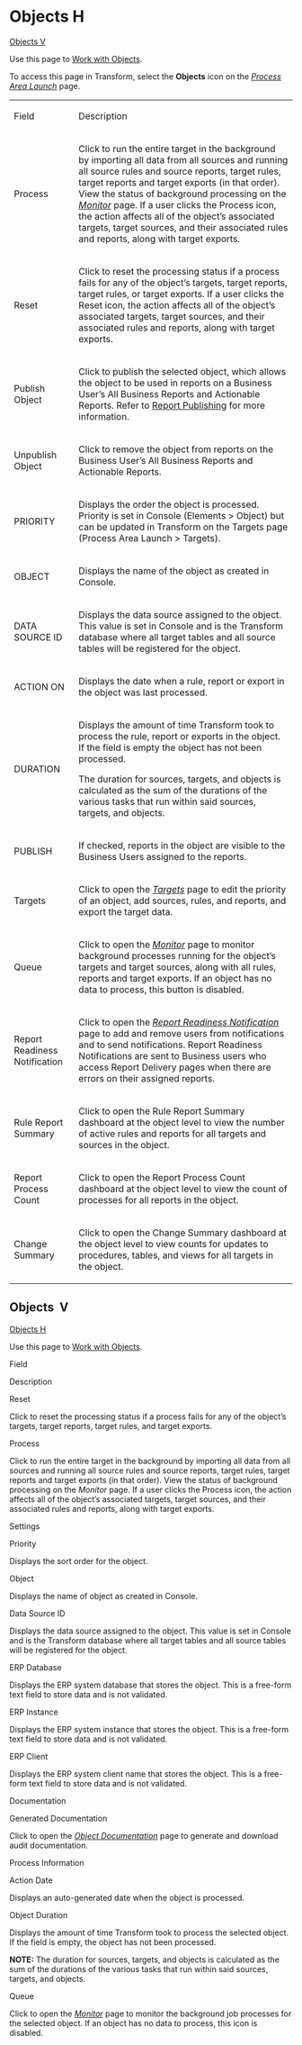 # Objects H

[Objects V](#Objects_V)

<div class="use">

Use this page to [Work with
Objects](../Use_Cases/Work_with_Objects.htm).

</div>

To access this page in Transform, select the **Objects** icon on
the *[Process Area Launch](Process_Area_Launch.htm)* page.

<table>
<tbody>
<tr class="odd">
<td><p>Field</p></td>
<td><p>Description</p></td>
</tr>
<tr class="even">
<td><p>Process</p></td>
<td><p>Click to run the entire target in the background by importing all data from all sources and running all source rules and source reports, target rules, target reports and target exports (in that order). View the status of background processing on the <em><a href="../../../Data_Quality/dspMonitor/Page_Desc/Monitor_H.htm">Monitor</a></em> page. If a user clicks the Process icon, the action affects all of the object’s associated targets, target sources, and their associated rules and reports, along with target exports.</p></td>
</tr>
<tr class="odd">
<td><p>Reset</p></td>
<td><p>Click to reset the processing status if a process fails for any of the object’s targets, target reports, target rules, or target exports. If a user clicks the Reset icon, the action affects all of the object’s associated targets, target sources, and their associated rules and reports, along with target exports.</p></td>
</tr>
<tr class="even">
<td><p>Publish Object</p></td>
<td><p>Click to publish the selected object, which allows the object to be used in reports on a Business User’s All Business Reports and Actionable Reports. Refer to <a href="../Use_Cases/Publish_Reports_to_Report_Delivery_Pages.htm">Report Publishing</a> for more information.</p></td>
</tr>
<tr class="odd">
<td><p>Unpublish Object</p></td>
<td><p>Click to remove the object from reports on the Business User’s All Business Reports and Actionable Reports.</p></td>
</tr>
<tr class="even">
<td><p>PRIORITY</p></td>
<td><p>Displays the order the object is processed. Priority is set in Console (Elements &gt; Object) but can be updated in Transform on the Targets page (Process Area Launch &gt; Targets).</p></td>
</tr>
<tr class="odd">
<td><p>OBJECT</p></td>
<td><p>Displays the name of the object as created in Console.</p></td>
</tr>
<tr class="even">
<td><p>DATA SOURCE ID</p></td>
<td><p>Displays the data source assigned to the object. This value is set in Console and is the Transform database where all target tables and all source tables will be registered for the object.</p></td>
</tr>
<tr class="odd">
<td><p>ACTION ON</p></td>
<td><p>Displays the date when a rule, report or export in the object was last processed.</p></td>
</tr>
<tr class="even">
<td><p>DURATION</p></td>
<td><p>Displays the amount of time Transform took to process the rule, report or exports in the object. If the field is empty the object has not been processed.</p>
<p>The duration for sources, targets, and objects is calculated as the sum of the durations of the various tasks that run within said sources, targets, and objects.</p></td>
</tr>
<tr class="odd">
<td><p>PUBLISH</p></td>
<td><p>If checked, reports in the object are visible to the Business Users assigned to the reports.</p></td>
</tr>
<tr class="even">
<td><p>Targets</p></td>
<td><p>Click to open the <em><a href="Targets_H.htm">Targets</a></em> page to edit the priority of an object, add sources, rules, and reports, and export the target data.</p></td>
</tr>
<tr class="odd">
<td><p>Queue</p></td>
<td><p>Click to open the <em><a href="Monitor_Transform_H.htm">Monitor</a></em> page to monitor background processes running for the object’s targets and target sources, along with all rules, reports and target exports. If an object has no data to process, this button is disabled.</p></td>
</tr>
<tr class="even">
<td><p>Report Readiness Notification</p></td>
<td><p>Click to open the <em><a href="Report_Readiness_Notification.htm">Report Readiness Notification</a></em> page to add and remove users from notifications and to send notifications. Report Readiness Notifications are sent to Business users who access Report Delivery pages when there are errors on their assigned reports.</p></td>
</tr>
<tr class="odd">
<td><p>Rule Report Summary</p></td>
<td><p>Click to open the Rule Report Summary dashboard at the object level to view the number of active rules and reports for all targets and sources in the object.</p></td>
</tr>
<tr class="even">
<td><p>Report Process Count</p></td>
<td><p>Click to open the Report Process Count dashboard at the object level to view the count of processes for all reports in the object.</p></td>
</tr>
<tr class="odd">
<td><p>Change Summary</p></td>
<td><p>Click to open the Change Summary dashboard at the object level to view counts for updates to procedures, tables, and views for all targets in the object.</p></td>
</tr>
</tbody>
</table>

## <span id="Objects_V"></span>Objects  V

[Objects H](Objects_HTransform.htm)

<div class="use">

Use this page to [Work with
Objects](../Use_Cases/Work_with_Objects.htm).

</div>

Field

Description

Reset

Click to reset the processing status if a process fails for any of the
object’s targets, target reports, target rules, and target exports.

Process

Click to run the entire target in the background by importing all data
from all sources and running all source rules and source reports, target
rules, target reports and target exports (in that order). View the
status of background processing on the *Monitor* page. If a user clicks
the Process icon, the action affects all of the object’s associated
targets, target sources, and their associated rules and reports, along
with target exports.

Settings

Priority

Displays the sort order for the object.

Object

Displays the name of object as created in Console.

Data Source ID

Displays the data source assigned to the object. This value is set in
Console and is the Transform database where all target tables and all
source tables will be registered for the object.

ERP Database

Displays the ERP system database that stores the object. This is a
free-form text field to store data and is not validated.

ERP Instance

Displays the ERP system instance that stores the object. This is a
free-form text field to store data and is not validated.

ERP Client

Displays the ERP system client name that stores the object. This is a
free-form text field to store data and is not validated.

Documentation

Generated Documentation

Click to open the *[Object Documentation](Object_Documentation.htm)*
page to generate and download audit documentation.

Process Information

Action Date

Displays an auto-generated date when the object is processed.

Object Duration

Displays the amount of time Transform took to process the selected
object. If the field is empty, the object has not been processed.

**NOTE:** The duration for sources, targets, and objects is calculated
as the sum of the durations of the various tasks that run within said
sources, targets, and objects.

Queue

Click to open the *[Monitor](Monitor_Transform_H.htm)* page to monitor
the background job processes for the selected object. If an object has
no data to process, this icon is disabled.

